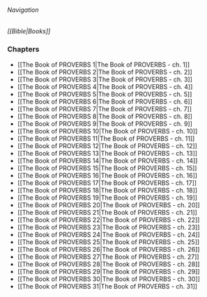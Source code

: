 ###### Navigation
*[[Bible|Books]]*

### Chapters
- [[The Book of PROVERBS 1|The Book of PROVERBS - ch. 1]]
- [[The Book of PROVERBS 2|The Book of PROVERBS - ch. 2]]
- [[The Book of PROVERBS 3|The Book of PROVERBS - ch. 3]]
- [[The Book of PROVERBS 4|The Book of PROVERBS - ch. 4]]
- [[The Book of PROVERBS 5|The Book of PROVERBS - ch. 5]]
- [[The Book of PROVERBS 6|The Book of PROVERBS - ch. 6]]
- [[The Book of PROVERBS 7|The Book of PROVERBS - ch. 7]]
- [[The Book of PROVERBS 8|The Book of PROVERBS - ch. 8]]
- [[The Book of PROVERBS 9|The Book of PROVERBS - ch. 9]]
- [[The Book of PROVERBS 10|The Book of PROVERBS - ch. 10]]
- [[The Book of PROVERBS 11|The Book of PROVERBS - ch. 11]]
- [[The Book of PROVERBS 12|The Book of PROVERBS - ch. 12]]
- [[The Book of PROVERBS 13|The Book of PROVERBS - ch. 13]]
- [[The Book of PROVERBS 14|The Book of PROVERBS - ch. 14]]
- [[The Book of PROVERBS 15|The Book of PROVERBS - ch. 15]]
- [[The Book of PROVERBS 16|The Book of PROVERBS - ch. 16]]
- [[The Book of PROVERBS 17|The Book of PROVERBS - ch. 17]]
- [[The Book of PROVERBS 18|The Book of PROVERBS - ch. 18]]
- [[The Book of PROVERBS 19|The Book of PROVERBS - ch. 19]]
- [[The Book of PROVERBS 20|The Book of PROVERBS - ch. 20]]
- [[The Book of PROVERBS 21|The Book of PROVERBS - ch. 21]]
- [[The Book of PROVERBS 22|The Book of PROVERBS - ch. 22]]
- [[The Book of PROVERBS 23|The Book of PROVERBS - ch. 23]]
- [[The Book of PROVERBS 24|The Book of PROVERBS - ch. 24]]
- [[The Book of PROVERBS 25|The Book of PROVERBS - ch. 25]]
- [[The Book of PROVERBS 26|The Book of PROVERBS - ch. 26]]
- [[The Book of PROVERBS 27|The Book of PROVERBS - ch. 27]]
- [[The Book of PROVERBS 28|The Book of PROVERBS - ch. 28]]
- [[The Book of PROVERBS 29|The Book of PROVERBS - ch. 29]]
- [[The Book of PROVERBS 30|The Book of PROVERBS - ch. 30]]
- [[The Book of PROVERBS 31|The Book of PROVERBS - ch. 31]]
